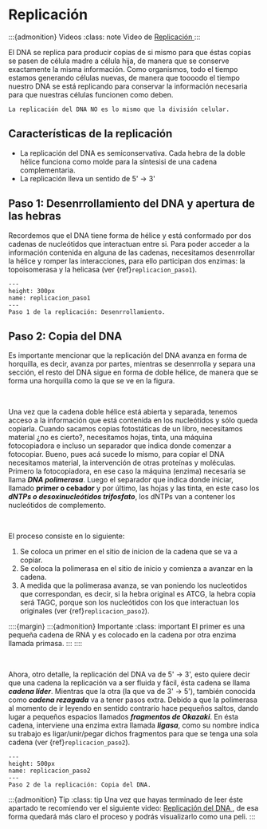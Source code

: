# Replicación

:::{admonition} Videos
:class: note
Video de <a href = "https://drive.google.com/file/d/1YaQJrvrsS_nQoNvC2DM6hXse7lpKIRpz/view"> Replicación </a>
:::

El DNA se replica para producir copias de si mismo para que éstas copias se pasen de célula madre a célula hija, de manera que se conserve exactamente la misma información. Como organismos, todo el tiempo estamos generando células nuevas, de manera que toooodo el tiempo nuestro DNA se está replicando para conservar la información necesaria para que nuestras células funcionen como deben.

```{warning}
La replicación del DNA NO es lo mismo que la división celular.
```

## Características de la replicación

* La replicación del DNA es semiconservativa. Cada hebra de la doble hélice funciona como molde para la síntesisi de una cadena complementaria.
* La replicación lleva un sentido de 5' -> 3'


## Paso 1: Desenrrollamiento del DNA y apertura de las hebras

Recordemos que el DNA tiene forma de hélice y está conformado por dos cadenas de nucleótidos que interactuan entre si. Para poder acceder a la información contenida en alguna de las cadenas, necesitamos desenrrollar la hélice y romper las interacciones, para ello participan dos enzimas: la topoisomerasa y la helicasa (ver {ref}`replicacion_paso1`).

```{figure} ../images/dna_replicacion_paso1.png
---
height: 300px
name: replicacion_paso1
---
Paso 1 de la replicación: Desenrrollamiento.
```
## Paso 2: Copia del DNA

Es importante mencionar que la replicación del DNA avanza en forma de horquilla, es decir, avanza por partes, mientras se desenrrolla y separa una sección, el resto del DNA sigue en forma de doble hélice, de manera que se forma una horquilla como la que se ve en la figura.

<br>

Una vez que la cadena doble hélice está abierta y separada, tenemos acceso a la información que está contenida en los nucleótidos y sólo queda copiarla. Cuando sacamos copias fotostáticas de un libro, necesitamos material ¿no es cierto?, necesitamos hojas, tinta, una máquina fotocopiadora e incluso un separador que indica donde comenzar a fotocopiar. Bueno, pues acá sucede lo mismo, para copiar el DNA necesitamos material, la intervención de otras proteínas y moléculas. Primero la fotocopiadora, en ese caso la máquina (enzima) necesaria se llama ***DNA polimerasa***. Luego el separador que indica donde iniciar, llamado  **primer o cebador** y por último,  las hojas y las tinta, en este caso los ***dNTPs o desoxinucleótidos trifosfato***, los dNTPs van a contener los nucleótidos de complemento.

<br>

El proceso consiste en lo siguiente:
1. Se coloca un primer en el sitio de inicion de la cadena que se va a copiar.
2. Se coloca la polimerasa en el sitio de inicio y comienza a avanzar en la cadena.
3. A medida que la polimerasa avanza, se van poniendo los nucleotidos que correspondan, es decir, si la hebra original es ATCG, la hebra copia será TAGC, porque son los nucleótidos con los que interactuan los originales (ver {ref}`replicacion_paso2`).

::::{margin}
:::{admonition} Importante
:class: important
El primer es una pequeña cadena de RNA y es colocado en la cadena por otra enzima llamada primasa.
:::
::::

<br>

Ahora, otro detalle, la replicación del DNA va de 5' -> 3', esto quiere decir que una cadena la replicación va a ser fluida y fácil, ésta cadena se llama ***cadena líder***. Mientras que la otra (la que va de 3' -> 5'), también conocida como ***cadena rezagada*** va a tener pasos extra. Debido a que la polimerasa al momento de ir leyendo en sentido contrario hace pequeños saltos, dando lugar a pequeños espacios llamados ***fragmentos de Okazaki***. En ésta cadena, interviene una enzima extra llamada ***ligasa***, como su nombre indica su trabajo es ligar/unir/pegar dichos fragmentos para que se tenga una sola cadena (ver {ref}`replicacion_paso2`).

```{figure} ../images/dna_replicacion_paso2.png
---
height: 500px
name: replicacion_paso2
---
Paso 2 de la replicación: Copia del DNA.
```
:::{admonition} Tip
:class: tip
Una vez que hayas terminado de leer éste apartado te recomiendo ver el siguiente video: <a href = "https://www.youtube.com/watch?v=TNKWgcFPHqw"> Replicación del DNA </a>, de esa forma quedará más claro el proceso y podrás visualizarlo como una peli.
:::
